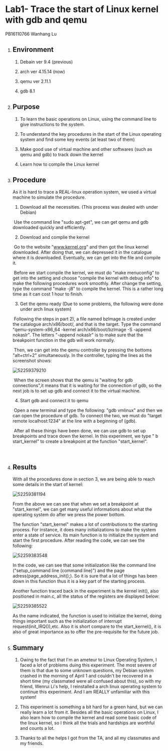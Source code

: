 # Lab1- Trace the start of Linux kernel with gdb and qemu 

PB16110766 Wanhang Lu

1. ## Environment

   1) Debain ver 9.4  (previous)

   2) arch ver 4.15.14  (now)

   3) qemu ver 2.11.1

   4) gdb 8.1

2. ## Purpose

   1) To learn the basic operations on Linux, using the command line to give instructions to the system.

   2) To understand the key procedures in the start of the Linux operating system and find some key events (at least two of them)

   3) Make good use of virtual machine and other softwares (such as qemu and gdb) to track down the kernel

   4) Learn how to compile the Linux kernel

3. ## Procedure

   As it is hard to trace a REAL-linux operation system, we used a virtual machine to simulate the procedure.

   1) Download all the necessities. (This process was dealed with under Debian)

   ​	Use the command line "sudo apt-get", we can get qemu and gdb downloaded quickly and efficiently.

   2) Download and complie the kernel

   ​	Go to the website "www.kernel.org" and then got the linux kernel downloaded. After doing that, we can depressed it in the catalogue where it is downloaded. Eventually, we can get into the file and compile it. 

   ​	Before we start compile the kernel, we must do "make menuconfig" to get into the setting and choose "compile the kernel with debug info" to make the following procedures work smoothly. After change the setting, type the command "make -j8" to compile the kernel. This is a rather long time as it can cost 1 hour to finish.

   3) Get the qemu ready (Due to some problems, the following were done under arch linux system)

   ​	Following the steps in part 2), a file named bzImage is created under the catalogue arch/x86/boot/, and that is the target. Type the command "qemu-system-x86_64 -kernel arch/x86/boot/bzImage -S -append nokaslr".  The letters "-append nokaslr" is to make sure that the breakpoint function in the gdb will work normally.

   ​       Then, we can get into the qemu controller by pressing the bottoms "alt+ctrl+2" simultaneously. In the controller, typing the lines as the screenshot shows: 

   ![52259379210](/tmp/1522593792108.png)

   ​       When the screen shows that the qemu is "waiting for gdb connections",it means that it is waiting for the connection of gdb, so the next job is to set up gdb and connect it to the virtual machine.

   4) Start gdb and connect it to qemu

   ​	Open a new terminal and type the following: "gdb vmlinux" and then we can open the procedure of gdb. To connect the two, we must do "target remote localhost:1234" at the line with a beginning of (gdb). 

   ​	After all these things have been done, we can use gdb to set up breakpoints and trace down the kernel. In this experiment, we type " b start_kernel" to create a breakpoint at the function "start_kernel".

   ​

4. ## Results

   With all the procedures done in section 3, we are being able to reach some details in the start of kernel:

   ![52259381194](/tmp/1522593811941.png)

   From the above we can see that when we set a breakpoint at  "start_kernel", we can get many useful informations about what the operating system do after we press the power bottom.

   The function "start_kernel" makes a lot of contributions to the starting process. For instance, it does many initializations to make the system enter a state of service. Its main function is to initialize the system and start the first procedure. After reading the code, we can see the following:

   ![52259383548](/tmp/1522593835482.png)

   In the code, we can see that some initialization like the command line ("setup_command line (command line)") and the page adress(page_address_init();). So it is sure that a lot of things has been down in this function thus it is a key part of the starting process.

   Another function traced back in the experiment is the kernel init(), also positioned in main.c, all the status of the registers are displayed below:

   ![52259385522](/tmp/1522593855226.png)

   As the name indicated, the function is used to initialize the kernel, doing things important such as the initialization of interrupt request(init_IRQ()),etc. Also it is short compare to the start_kernel(), it is also of great importance as to offer the pre-requisite for the future job. 

5. ## Summary

   1)  Owing to the fact that I'm an ameteur to Linux Operating System, I faced a lot of problems duing this experiment. The most severe of them is that  due to some unknown questions, my Debian system crashed in the morning of April 1  and couldn't be recovered in a short time (my classmated were all confused about this), so with my friend, Wenrui Li's help, I reinstalled a arch linux operating system to continue this experiment. And I am REALLY unfamiliar with this system!

   2) This experiment is something a bit hard for a green hand, but we can really learn a lot from it. Besides all the basic operations on Linux, I also learn how to compile the kernel and read some basic code of the linux kernel, so I think all the trials and hardships are worthful and counts a lot.

   3) Thanks to all the helps I got from the TA, and all my classmates and my friends. 

   ​

   ## 